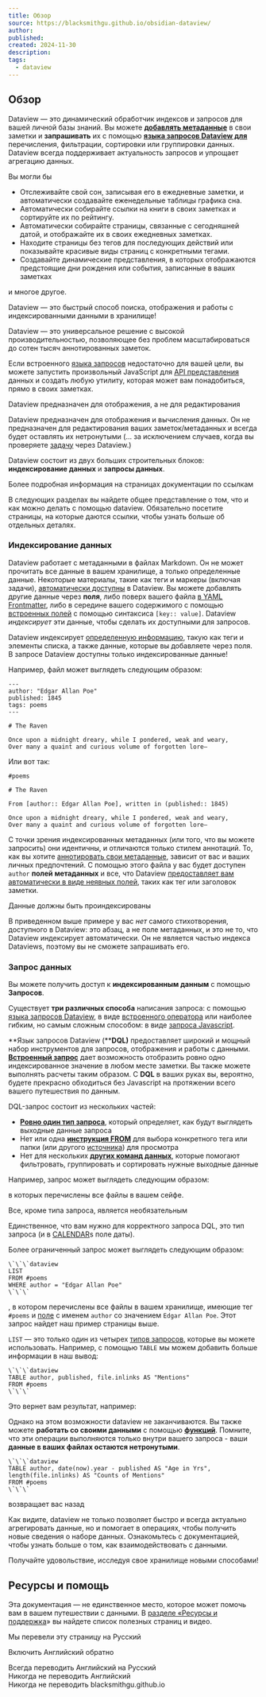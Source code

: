 ```yaml
---
title: Обзор
source: https://blacksmithgu.github.io/obsidian-dataview/
author: 
published: 
created: 2024-11-30
description: 
tags:
  - dataview
---
```

## Обзор

Dataview — это динамический обработчик индексов и запросов для вашей личной базы знаний. Вы можете [**добавлять метаданные**](https://blacksmithgu.github.io/obsidian-dataview/annotation/add-metadata/) в свои заметки и **запрашивать** их с помощью [**языка запросов Dataview для**](https://blacksmithgu.github.io/obsidian-dataview/queries/structure/) перечисления, фильтрации, сортировки или группировки данных. Dataview всегда поддерживает актуальность запросов и упрощает агрегацию данных.

Вы могли бы

- Отслеживайте свой сон, записывая его в ежедневные заметки, и автоматически создавайте еженедельные таблицы графика сна.
- Автоматически собирайте ссылки на книги в своих заметках и сортируйте их по рейтингу.
- Автоматически собирайте страницы, связанные с сегодняшней датой, и отображайте их в своих ежедневных заметках.
- Находите страницы без тегов для последующих действий или показывайте красивые виды страниц с конкретными тегами.
- Создавайте динамические представления, в которых отображаются предстоящие дни рождения или события, записанные в ваших заметках

и многое другое.

Dataview — это быстрый способ поиска, отображения и работы с индексированными данными в хранилище!

Dataview — это универсальное решение с высокой производительностью, позволяющее без проблем масштабироваться до сотен тысяч аннотированных заметок.

Если встроенного [языка запросов](https://blacksmithgu.github.io/obsidian-dataview/query/queries/) недостаточно для вашей цели, вы можете запустить произвольный JavaScript для [API представления](https://blacksmithgu.github.io/obsidian-dataview/api/intro/) данных и создать любую утилиту, которая может вам понадобиться, прямо в своих заметках.

Dataview предназначен для отображения, а не для редактирования

Dataview предназначен для отображения и вычисления данных. Он не предназначен для редактирования ваших заметок/метаданных и всегда будет оставлять их нетронутыми (... за исключением случаев, когда вы проверяете [задачу](https://blacksmithgu.github.io/obsidian-dataview/queries/query-types/#task-queries) через Dataview.)

Dataview состоит из двух больших строительных блоков: **индексирование данных** и **запросы данных**.

Более подробная информация на страницах документации по ссылкам

В следующих разделах вы найдете общее представление о том, что и как можно делать с помощью dataview. Обязательно посетите страницы, на которые даются ссылки, чтобы узнать больше об отдельных деталях.

### Индексирование данных

Dataview работает с метаданными в файлах Markdown. Он не может прочитать все данные в вашем хранилище, а только определенные данные. Некоторые материалы, такие как теги и маркеры (включая задачи), [автоматически доступны](https://blacksmithgu.github.io/obsidian-dataview/annotation/add-metadata/#implicit-fields) в Dataview. Вы можете добавлять другие данные через **поля**, либо поверх вашего файла [в YAML Frontmatter](https://blacksmithgu.github.io/obsidian-dataview/annotation/add-metadata/#frontmatter), либо в середине вашего содержимого с помощью [встроенных полей](https://blacksmithgu.github.io/obsidian-dataview/annotation/add-metadata/#inline-fields) с помощью синтаксиса `[key:: value]`. Dataview *индексирует* эти данные, чтобы сделать их доступными для запросов.

Dataview индексирует [определенную информацию](https://blacksmithgu.github.io/obsidian-dataview/annotation/add-metadata/#implicit-fields), такую как теги и элементы списка, а также данные, которые вы добавляете через поля. В запросе Dataview доступны только индексированные данные!

Например, файл может выглядеть следующим образом:

```
---
author: "Edgar Allan Poe"
published: 1845
tags: poems
---

# The Raven

Once upon a midnight dreary, while I pondered, weak and weary,
Over many a quaint and curious volume of forgotten lore—
```

Или вот так:

```
#poems

# The Raven

From [author:: Edgar Allan Poe], written in (published:: 1845)

Once upon a midnight dreary, while I pondered, weak and weary,
Over many a quaint and curious volume of forgotten lore—
```

С точки зрения индексированных метаданных (или того, что вы можете запросить) они идентичны, и отличаются только стилем аннотаций. То, как вы хотите [аннотировать свои метаданные](https://blacksmithgu.github.io/obsidian-dataview/annotation/add-metadata/), зависит от вас и ваших личных предпочтений. С помощью этого файла у вас будет доступен `author` **полей метаданных** и все, что Dataview [предоставляет вам автоматически в виде неявных полей](https://blacksmithgu.github.io/obsidian-dataview/annotation/metadata-pages/), таких как тег или заголовок заметки.

Данные должны быть проиндексированы

В приведенном выше примере у вас *нет* самого стихотворения, доступного в Dataview: это абзац, а не поле метаданных, и это не то, что Dataview индексирует автоматически. Он не является частью индекса Dataviews, поэтому вы не сможете запрашивать его.

### Запрос данных

Вы можете получить доступ к **индексированным данным** с помощью **Запросов**.

Существует **три различных способа** написания запроса: с помощью [языка запросов Dataview](https://blacksmithgu.github.io/obsidian-dataview/queries/dql-js-inline/#dataview-query-language-dql), в виде [встроенного оператора](https://blacksmithgu.github.io/obsidian-dataview/queries/dql-js-inline#inline-dql) или наиболее гибким, но самым сложным способом: в виде [запроса Javascript](https://blacksmithgu.github.io/obsidian-dataview/queries/dql-js-inline#dataview-js).

**Язык запросов Dataview (****DQL)** предоставляет широкий и мощный набор инструментов для запросов, отображения и работы с данными. [**Встроенный запрос**](https://blacksmithgu.github.io/obsidian-dataview/queries/dql-js-inline#inline-dql) дает возможность отобразить ровно одно индексированное значение в любом месте заметки. Вы также можете выполнять расчеты таким образом. С **DQL** в ваших руках вы, вероятно, будете прекрасно обходиться без Javascript на протяжении всего вашего путешествия по данным.

DQL-запрос состоит из нескольких частей:

- [**Ровно один тип запроса**](https://blacksmithgu.github.io/obsidian-dataview/queries/query-types/), который определяет, как будут выглядеть выходные данные запроса
- Нет или одна [**инструкция FROM**](https://blacksmithgu.github.io/obsidian-dataview/queries/data-commands#from) для выбора конкретного тега или папки (или другого [источника](https://blacksmithgu.github.io/obsidian-dataview/reference/sources/)) для просмотра
- Нет для нескольких [**других команд данных**](https://blacksmithgu.github.io/obsidian-dataview/queries/data-commands/), которые помогают фильтровать, группировать и сортировать нужные выходные данные

Например, запрос может выглядеть следующим образом:

в которых перечислены все файлы в вашем сейфе.

Все, кроме типа запроса, является необязательным

Единственное, что вам нужно для корректного запроса DQL, это тип запроса (и в [CALENDAR](https://blacksmithgu.github.io/obsidian-dataview/queries/query-types#calendar-queries)s поле даты).

Более ограниченный запрос может выглядеть следующим образом:

```
\`\`\`dataview
LIST
FROM #poems
WHERE author = "Edgar Allan Poe"
\`\`\`
```

, в котором перечислены все файлы в вашем хранилище, имеющие тег `#poems` и [поле](https://blacksmithgu.github.io/obsidian-dataview/annotation/add-metadata/) с именем `author` со значением `Edgar Allan Poe`. Этот запрос найдет наш пример страницы выше.

`LIST` — это только один из четырех [типов запросов](https://blacksmithgu.github.io/obsidian-dataview/queries/query-types/), которые вы можете использовать. Например, с помощью `TABLE` мы можем добавить больше информации в наш вывод:

```
\`\`\`dataview
TABLE author, published, file.inlinks AS "Mentions"
FROM #poems
\`\`\`
```

Это вернет вам результат, например:

Однако на этом возможности dataview не заканчиваются. Вы также можете **работать со своими данными** с помощью [**функций**](https://blacksmithgu.github.io/obsidian-dataview/reference/functions/). Помните, что эти операции выполняются только внутри вашего запроса - ваши **данные в ваших файлах остаются нетронутыми**.

```
\`\`\`dataview
TABLE author, date(now).year - published AS "Age in Yrs", length(file.inlinks) AS "Counts of Mentions"
FROM #poems
\`\`\`
```

возвращает вас назад

Как видите, dataview не только позволяет быстро и всегда актуально агрегировать данные, но и помогает в операциях, чтобы получить новые сведения о наборе данных. Ознакомьтесь с документацией, чтобы узнать больше о том, как взаимодействовать с данными.

Получайте удовольствие, исследуя свое хранилище новыми способами!

## Ресурсы и помощь

Эта документация — не единственное место, которое может помочь вам в вашем путешествии с данными. В [разделе «Ресурсы и поддержка](https://blacksmithgu.github.io/obsidian-dataview/resources/resources-and-support/)» вы найдете список полезных страниц и видео.

Мы перевели эту страницу на Русский

Включить Английский обратно

Всегда переводить Английский на Русский  
Никогда не переводить Английский  
Никогда не переводить blacksmithgu.github.io